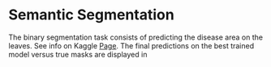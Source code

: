 # Semantic Segmentation
The binary segmentation task consists of predicting the disease area on the leaves. See info on Kaggle [Page](https://www.kaggle.com/datasets/fakhrealam9537/leaf-disease-segmentation-dataset). The final predictions on the best trained model versus true masks are displayed in 
